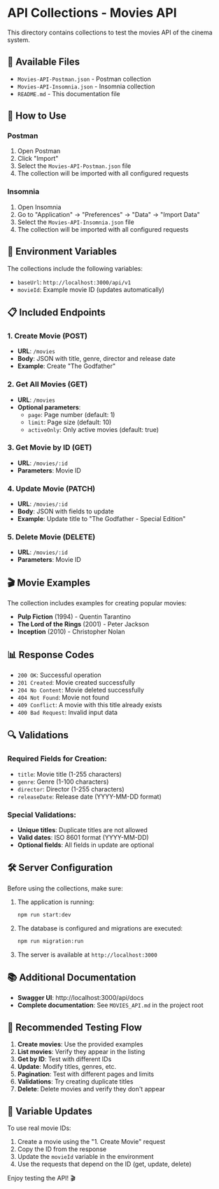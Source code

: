 # API Collections - Movies API

This directory contains collections to test the movies API of the cinema system.

## 📁 Available Files

- `Movies-API-Postman.json` - Postman collection
- `Movies-API-Insomnia.json` - Insomnia collection
- `README.md` - This documentation file

## 🚀 How to Use

### Postman

1. Open Postman
2. Click "Import"
3. Select the `Movies-API-Postman.json` file
4. The collection will be imported with all configured requests

### Insomnia

1. Open Insomnia
2. Go to "Application" → "Preferences" → "Data" → "Import Data"
3. Select the `Movies-API-Insomnia.json` file
4. The collection will be imported with all configured requests

## 🔧 Environment Variables

The collections include the following variables:

- `baseUrl`: `http://localhost:3000/api/v1`
- `movieId`: Example movie ID (updates automatically)

## 📋 Included Endpoints

### 1. Create Movie (POST)
- **URL**: `/movies`
- **Body**: JSON with title, genre, director and release date
- **Example**: Create "The Godfather"

### 2. Get All Movies (GET)
- **URL**: `/movies`
- **Optional parameters**:
  - `page`: Page number (default: 1)
  - `limit`: Page size (default: 10)
  - `activeOnly`: Only active movies (default: true)

### 3. Get Movie by ID (GET)
- **URL**: `/movies/:id`
- **Parameters**: Movie ID

### 4. Update Movie (PATCH)
- **URL**: `/movies/:id`
- **Body**: JSON with fields to update
- **Example**: Update title to "The Godfather - Special Edition"

### 5. Delete Movie (DELETE)
- **URL**: `/movies/:id`
- **Parameters**: Movie ID

## 🎬 Movie Examples

The collection includes examples for creating popular movies:

- **Pulp Fiction** (1994) - Quentin Tarantino
- **The Lord of the Rings** (2001) - Peter Jackson
- **Inception** (2010) - Christopher Nolan

## 📊 Response Codes

- `200 OK`: Successful operation
- `201 Created`: Movie created successfully
- `204 No Content`: Movie deleted successfully
- `404 Not Found`: Movie not found
- `409 Conflict`: A movie with this title already exists
- `400 Bad Request`: Invalid input data

## 🔍 Validations

### Required Fields for Creation:
- `title`: Movie title (1-255 characters)
- `genre`: Genre (1-100 characters)
- `director`: Director (1-255 characters)
- `releaseDate`: Release date (YYYY-MM-DD format)

### Special Validations:
- **Unique titles**: Duplicate titles are not allowed
- **Valid dates**: ISO 8601 format (YYYY-MM-DD)
- **Optional fields**: All fields in update are optional

## 🛠️ Server Configuration

Before using the collections, make sure:

1. The application is running:
   ```bash
   npm run start:dev
   ```

2. The database is configured and migrations are executed:
   ```bash
   npm run migration:run
   ```

3. The server is available at `http://localhost:3000`

## 📚 Additional Documentation

- **Swagger UI**: http://localhost:3000/api/docs
- **Complete documentation**: See `MOVIES_API.md` in the project root

## 🎯 Recommended Testing Flow

1. **Create movies**: Use the provided examples
2. **List movies**: Verify they appear in the listing
3. **Get by ID**: Test with different IDs
4. **Update**: Modify titles, genres, etc.
5. **Pagination**: Test with different pages and limits
6. **Validations**: Try creating duplicate titles
7. **Delete**: Delete movies and verify they don't appear

## 🔄 Variable Updates

To use real movie IDs:

1. Create a movie using the "1. Create Movie" request
2. Copy the ID from the response
3. Update the `movieId` variable in the environment
4. Use the requests that depend on the ID (get, update, delete)

Enjoy testing the API! 🎬